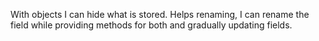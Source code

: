 With objects I can hide what is stored.
Helps renaming, I can rename the field while providing methods for both and gradually updating fields.
